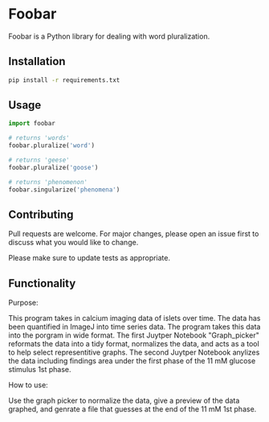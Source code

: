 # Foobar

Foobar is a Python library for dealing with word pluralization.

## Installation


```bash
pip install -r requirements.txt
```

## Usage

```python
import foobar

# returns 'words'
foobar.pluralize('word')

# returns 'geese'
foobar.pluralize('goose')

# returns 'phenomenon'
foobar.singularize('phenomena')
```

## Contributing

Pull requests are welcome. For major changes, please open an issue first
to discuss what you would like to change.

Please make sure to update tests as appropriate.

## Functionality

Purpose:

This program takes in calcium imaging data of islets over time. The data has been quantified in ImageJ into time series data. The program takes this data into the porgram in wide format. The first Juytper Notebook "Graph_picker" reformats the data into a tidy format, normalizes the data, and acts as a tool to help select representitive graphs. The second Juytper Notebook anylizes the data including findings area under the first phase of the 11 mM glucose stimulus 1st phase. 

How to use:

Use the graph picker to normalize the data, give a preview of the data graphed, and genrate a file that guesses at the end of the 11 mM 1st phase. 